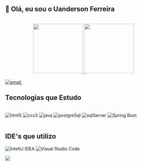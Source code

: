 ## 👋 Olá, eu sou o Uanderson Ferreira
 
       
<div align="center"><br/>
  <a href="https://github.com/UandersonFerreira/">
  <img height="160em" src="https://github-readme-stats-sigma-five.vercel.app/api?username=UandersonFerreira&show_icons=true&theme=dracula"/>
      
  <img height="160em" src="https://github-readme-stats-sigma-five.vercel.app/api/top-langs/?username=UandersonFerreira&layout=compact&langs_count=7&theme=dracula"/>
</div>

<div><br/>
  <a href="https://mail.google.com" target="_blank" rel="noopener noreferrer">
      <img alt="email" src="https://img.shields.io/badge/Gmail-D14836?style=for-the-badge&logo=gmail&logoColor=white">
 </a>

 <a href="https://www.linkedin.com/in/uandersonferreira/" target="_blank" rel="noopener noreferrer">
      <img alt="" src="https://img.shields.io/badge/LinkedIn-0077B5?style=for-the-badge&logo=linkedin&logoColor=white">
 </a>
  
</div>
  
## Tecnologias que Estudo 

<div style="display: inline_block"><br/>
    <img align="center" alt="html5" src="https://img.shields.io/badge/HTML5-E34F26?style=for-the-badge&logo=html5&logoColor=white" >
    <img align="center" alt="ccs3" src="https://img.shields.io/badge/CSS3-1572B6?style=for-the-badge&logo=css3&logoColor=white" >
    <img align="center" alt="java" src="https://img.shields.io/badge/Java-ED8B00?style=for-the-badge&logo=java&logoColor=white" >
    <img align="center" alt="postgreSql" src="https://img.shields.io/badge/PostgreSQL-316192?style=for-the-badge&logo=postgresql&logoColor=white" >
   <img align="center" alt="sqlServer" src="https://img.shields.io/badge/Microsoft_SQL_Server-CC2927?style=for-the-badge&logo=microsoft-sql-server&logoColor=white" >
 <img align="center" src="https://img.shields.io/badge/Spring-6DB33F?style=for-the-badge&logo=spring&logoColor=white" alt="Spring Boot">   
              
</div><br/>
 
## IDE's que utilizo
  
<div style="display: inline_block">
  <img align="center" alt="IntelliJ IDEA" src="https://img.shields.io/badge/IntelliJ_IDEA-000000.svg?style=for-the-badge&logo=intellij-idea&logoColor=white" >
 
 <img align="center" alt="Visual Studio Code" src="https://img.shields.io/badge/Visual_Studio_Code-0078D4?style=for-the-badge&logo=visual%20studio%20code&logoColor=white" >
 
</div>

![](https://visitor-badge.glitch.me/badge?page_id=UandersonFerreira)
